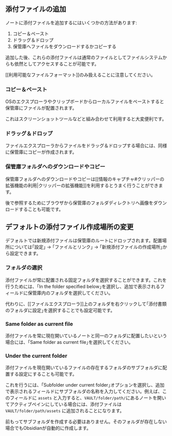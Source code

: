 ## 添付ファイルの追加

ノートに添付ファイルを追加するにはいくつかの方法があります:

1. コピー＆ペースト
2. ドラッグ＆ドロップ
3. 保管庫へファイルをダウンロードするかコピーする

追加した後、これらの添付ファイルは通常のファイルとしてファイルシステムからも依然としてアクセスすることが可能です。

[[利用可能なファイルフォーマット]]のみ扱えることに注意してください。

### コピー＆ペースト

OSのエクスプローラやクリップボードからローカルファイルをペーストすると保管庫にファイルが配置されます。

これはスクリーンショットツールなどと組み合わせて利用すると大変便利です。

### ドラッグ＆ドロップ

ファイルエクスプローラからファイルをドラッグ＆ドロップする場合には、同様に保管庫にコピーが作成されます。

### 保管庫フォルダへのダウンロードやコピー

保管庫フォルダへのダウンロードやコピーは[[情報のキャプチャ#クリッパーの拡張機能の利用|クリッパーの拡張機能]]を利用するとうまく行うことができます。

後で参照するためにブラウザから保管庫のフォルダディレクトリへ画像をダウンロードすることも可能です。

## デフォルトの添付ファイル作成場所の変更

デフォルトでは新規添付ファイルは保管庫のルートにドロップされます。配置場所については｢設定｣ → ｢ファイルとリンク｣ → ｢新規添付ファイルの作成場所｣から設定できます。

### フォルダの選択

添付ファイルが常に配置される固定フォルダを選択することができます。これを行うためには、｢In the folder specified below｣を選択し、追加で表示されるフィールドに保管庫内のフォルダを選択してください。

代わりに、[[ファイルエクスプローラ]]上のフォルダを右クリックして｢添付書類のフォルダに設定｣を選択することでも設定可能です。

### Same folder as current file

添付ファイルを常に現在開いているノートと同一のフォルダに配置したいという場合には、｢Same folder as current file｣を選択してください。

### Under the current folder

添付ファイルを現在開いているファイルの存在するフォルダのサブフォルダに配置する設定にすることも可能です。

これを行うには、｢Subfolder under current folder｣オプションを選択し、追加で表示されるフィールドにサブフォルダの名称を入力してください。例えば、このフィールドに `assets` と入力すると、`VAULT/folder/path/`にあるノートを開いてアクティブペインにしている場合には、添付ファイルは `VAULT/folder/path/assets` に追加されることになります。

前もってサブフォルダを作成する必要はありません。そのフォルダが存在しない場合でもObsidianが自動的に作成します。